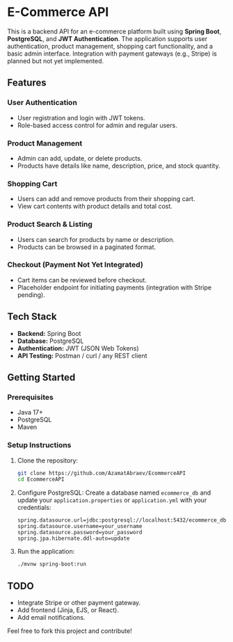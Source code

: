 # E-Commerce API

This is a backend API for an e-commerce platform built using **Spring Boot**, **PostgreSQL**, and **JWT Authentication**. The application supports user authentication, product management, shopping cart functionality, and a basic admin interface. Integration with payment gateways (e.g., Stripe) is planned but not yet implemented.

## Features

### User Authentication
- User registration and login with JWT tokens.
- Role-based access control for admin and regular users.

### Product Management
- Admin can add, update, or delete products.
- Products have details like name, description, price, and stock quantity.

### Shopping Cart
- Users can add and remove products from their shopping cart.
- View cart contents with product details and total cost.

### Product Search & Listing
- Users can search for products by name or description.
- Products can be browsed in a paginated format.

### Checkout (Payment Not Yet Integrated)
- Cart items can be reviewed before checkout.
- Placeholder endpoint for initiating payments (integration with Stripe pending).

## Tech Stack
- **Backend:** Spring Boot
- **Database:** PostgreSQL
- **Authentication:** JWT (JSON Web Tokens)
- **API Testing:** Postman / curl / any REST client

## Getting Started

### Prerequisites
- Java 17+
- PostgreSQL
- Maven

### Setup Instructions
1. Clone the repository:
   ```bash
   git clone https://github.com/AzamatAbraev/EcommerceAPI
   cd EcommerceAPI
   ```

2. Configure PostgreSQL:
   Create a database named `ecommerce_db` and update your `application.properties` or `application.yml` with your credentials:
   ```properties
   spring.datasource.url=jdbc:postgresql://localhost:5432/ecommerce_db
   spring.datasource.username=your_username
   spring.datasource.password=your_password
   spring.jpa.hibernate.ddl-auto=update
   ```

3. Run the application:
   ```bash
   ./mvnw spring-boot:run
   ```

## TODO
- Integrate Stripe or other payment gateway.
- Add frontend (Jinja, EJS, or React).
- Add email notifications.

Feel free to fork this project and contribute!

